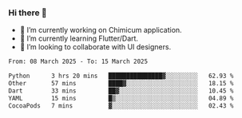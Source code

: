 ### Hi there 👋

<!--
**devcat37/devcat37** is a ✨ _special_ ✨ repository because its `README.md` (this file) appears on your GitHub profile.-->


- 🔭 I’m currently working on Chimicum application.
- 🌱 I’m currently learning Flutter/Dart.
- 👯 I’m looking to collaborate with UI designers.
<!-- - 🤔 I’m looking for help with ... -->

<!--START_SECTION:waka-->

```txt
From: 08 March 2025 - To: 15 March 2025

Python      3 hrs 20 mins   ███████████████▓░░░░░░░░░   62.93 %
Other       57 mins         ████▓░░░░░░░░░░░░░░░░░░░░   18.15 %
Dart        33 mins         ██▓░░░░░░░░░░░░░░░░░░░░░░   10.45 %
YAML        15 mins         █▒░░░░░░░░░░░░░░░░░░░░░░░   04.89 %
CocoaPods   7 mins          ▓░░░░░░░░░░░░░░░░░░░░░░░░   02.43 %
```

<!--END_SECTION:waka-->
